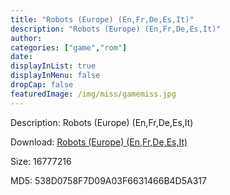 ```yaml
---
title: "Robots (Europe) (En,Fr,De,Es,It)"
description: "Robots (Europe) (En,Fr,De,Es,It)"
author: 
categories: ["game","rom"]
date: 
displayInList: true
displayInMenu: false
dropCap: false
featuredImage: /img/miss/gamemiss.jpg
---
```


Description: Robots (Europe) (En,Fr,De,Es,It)

Download: <a style="text-decoration:underline;" href="https://mega.nz/#!WDIUWaCZ!bRiCMB9ZGboTuwbxqdjPCYjvznKY_7Shy7iNx8nnhOw" target = "_blank" rel = "nofollow" > Robots (Europe) (En,Fr,De,Es,It)</a>

Size: 16777216

MD5: 538D0758F7D09A03F6631466B4D5A317

